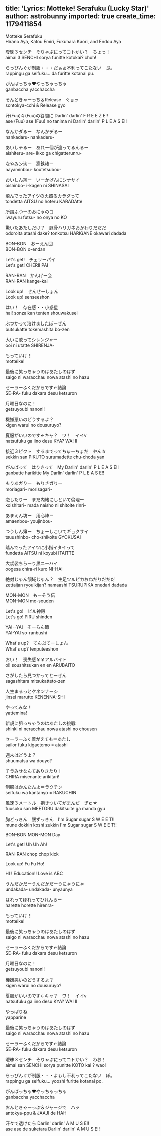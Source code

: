 title: 'Lyrics: Motteke! Serafuku (Lucky Star)'
author: astrobunny
imported: true
create_time: 1179411854
---
Motteke Serafuku  
Hirano Aya, Katou Emiri, Fukuhara Kaori, and Endou Aya  
  
曖昧３センチ　そりゃぷにってコトかい？　ちょっ！  
aimai 3 SENCHI sorya funitte kotokai? choh!  
  
らっぴんぐが制服・・・だぁぁ不利ってこたない　ぷ。  
rappingu ga seifuku... da furitte kotanai pu.  
  
がんばっちゃ♥やっちゃっちゃ  
ganbaccha yacchaccha  
  
そんときゃーっち＆Release　ぐョッ  
sontokya-cchi &amp; Release gyo  
  
汗(Fuu)々(Fuu)の谷間に Darlin' darlin' F R E E Z E!!  
ase (Fuu) ase (Fuu) no tanima ni Darlin' darlin' P L E A S E!!  
  
なんかダるー　なんかデるー  
nankadaru- nankaderu-  
  
あいしテるー　あれー個が違ってるんるー  
aishiteru- are- ikko ga chigatterunru-  
  
なやみン坊ー　高鉄棒ー  
nayaminbou- koutetsubou-  
  
おいしん簿ー　いーかげんにシナサイ  
oishinbo- i-kagen ni SHINASAI  
  
飛んでったアイツの火照るカラダって  
tondetta AITSU no hoteru KARADAtte  
  
所謂ふつーのおにゃのコ  
iwayuru futsu- no onya no KO  
  
驚いたあたしだけ？　豚骨ハリガネおかわりだだだ  
odoroita atashi dake? tonkotsu HARIGANE okawari dadada  
  
BON-BON　おーえん団  
BON-BON o-endan  
  
Let's get!　チェリーパイ  
Let's get! CHERII PAI  
  
RAN-RAN　かんげー会  
RAN-RAN kange-kai  
  
Look up!　せんせーしょん  
Look up! senseeshon  
  
はい！　存在感・・小惑星  
hai! sonzaikan tenten shouwakusei  
  
ぶつかって溶けましたぼーぜん  
butsukatte tokemashita bo-zen  
  
大いに歌ってシレンジャー  
ooi ni utatte SHIRENJA-  
  
もっていけ！  
motteike!  
  
最後に笑っちゃうのはあたしのはず  
saigo ni waracchau nowa atashi no hazu  
  
セーラーふくだからです←結論  
SE-RA- fuku dakara desu ketsuron  
  
月曜日なのに！  
getsuyoubi nanoni!  
  
機嫌悪いのどうするよ？  
kigen warui no dousuruyo?  
  
夏服がいいのです←キャ？　ワ！　イイv  
natsufuku ga iino desu KYA? WA! II  
  
接近３ピクト　するまでってちゅーちょだ　やん☆  
sekkin san PIKUTO surumadette chu-choda yan  
  
がんばって　はりきって　My Darlin' darlin' P L E A S E!!  
ganbatte harikitte My Darlin' darlin' P L E A S E!!  
  
もりあガりー　もりさガりー  
moriagari- morisagari-  
  
恋したりー　まだ内緒にしといて倫理ー  
koishitari- mada naisho ni shitoite rinri-  
  
あまえん坊ー　用心棒－  
amaenbou- youjinbou-  
  
つうしん簿ー　ちょーしこいてギョクサイ  
tsuushinbo- cho-shikoite GYOKUSAI  
  
踏んでったアイツに小指イタイって  
fundetta AITSU ni koyubi ITAITTE  
  
大袈裟ちらーり黒ニーハイ  
oogesa chira-ri kuro NI-HAI  
  
絶対じゃん頷域じゃん？　生足ツルピカおねだりだだだ  
zettaijan ryouikijan? namaashi TSURUPIKA onedari dadada  
  
MON-MON　もーそう伝  
MON-MON mo-souden  
  
Let's go!　ピル神殿  
Let's go! PIRU shinden  
  
YAI--YAI　そーらん節  
YAI-YAI so-ranbushi  
  
What's up?　てんぷてーしょん  
What's up? tenputeeshon  
  
おい！　喪失感￥￥アルバイト  
oi! soushitsukan en en ARUBAITO  
  
さがしたら見つかってとーぜん  
sagashitara mitsukatteto-zen  
  
人生まるっとケネンナーシ  
jinsei marutto KENENNA-SHI  
  
やってみな！  
yattemina!  
  
新規に狙っちゃうのはあたしの挑戦  
shinki ni neracchau nowa atashi no chousen  
  
セーラーふく着がえても＝あたし  
sailor fuku kigaetemo = atashi  
  
週末はどうよ？  
shuumatsu wa douyo?  
  
チラみせなんてありきたり！  
CHIRA misenante arikitari!  
  
制服はかんたんよ＝ラクチン  
seifuku wa kantanyo = RAKUCHIN  
  
風速３メートル　抱きついてがまんだ　ぎゅ☆  
fuusoku san MEETORU dakitsuite ga manda gyu  
  
胸どっきん　腰ずっきん　I'm Sugar sugar S W E E T!!  
mune dokkin koshi zukkin I'm Sugar sugar S W E E T!!  
  
BON-BON MON-MON Day  
  
Let's get! Uh Uh Ah!  
  
RAN-RAN chop chop kick  
  
Look up! Fu Fu Ho!  
  
HI ! Education!! Love is ABC  
  
うんだかだーうんだかだーうにゃうにゃ  
undakada- undakada- unyaunya  
  
はれってほれってひれんらー  
harette horette hirenra-  
  
もっていけ！  
motteike!  
  
最後に笑っちゃうのはあたしのはず  
saigo ni waracchau nowa atashi no hazu  
  
セーラーふくだからです←結論  
SE-RA- fuku dakara desu ketsuron  
  
月曜日なのに！  
getsuyoubi nanoni!  
  
機嫌悪いのどうするよ？  
kigen warui no dousuruyo?  
  
夏服がいいのです←キャ？　ワ！　イイv  
natsufuku ga iino desu KYA? WA! II  
  
やっぱりね  
yapparine  
  
最後に笑っちゃうのはあたしのはず  
saigo ni waracchau nowa atashi no hazu  
  
セーラーふくだからです←結論  
SE-RA- fuku dakara desu ketsuron  
  
曖昧３センチ　そりゃぷにってコトかい？　わお！  
aimai san SENCHI sorya punitte KOTO kai ? wao!  
  
らっぴんぐが制服・・・よぉし不利ってこたない　ぽ。  
rappingu ga seifuku... yooshi furitte kotanai po.  
  
がんばっちゃ♥やっちゃっちゃ  
ganbaccha yacchaccha  
  
おんときゃーっぷ＆ジャージで　ハッ  
antokya-ppu &amp; JAAJI de HAH  
  
汗々で透けたら Darlin' darlin' A M U S E!!  
ase ase de suketara Darlin' darlin' A M U S E!!
